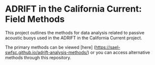 # ADRIFT in the California Current: Field Methods

This project outlines the methods for data analysis related to passive acoustic buoys used in the ADRIFT in the California Current project. 

The primary methods can be viewed [here] (https://sael-swfsc.github.io/adrift-analysis-methods/) or you can access alternative methods through this repository. 
